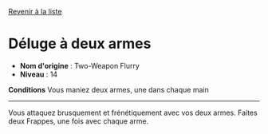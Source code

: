 [Revenir à la liste](..)

# Déluge à deux armes

 * **Nom d'origine** : Two-Weapon Flurry
 * **Niveau** : 14


<p><strong>Conditions</strong> Vous maniez deux armes, une dans chaque main</p>
<hr>
<p>Vous attaquez brusquement et frénétiquement avec vos deux armes. Faites deux Frappes, une fois avec chaque arme.</p>